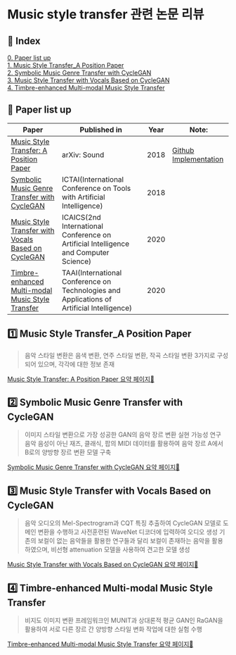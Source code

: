 # Music style transfer 관련 논문 리뷰

## 📌 Index
[0. Paper list up](#📃-Paper-list-up)  
[1. Music Style Transfer_A Position Paper](#1️⃣-Music-Style-Transfer_A-Position-Paper)  
[2. Symbolic Music Genre Transfer with CycleGAN](#2️⃣-Symbolic-Music-Genre-Transfer-with-CycleGAN)  
[3. Music Style Transfer with Vocals Based on CycleGAN](#3️⃣-Music-Style-Transfer-with-Vocals-Based-on-CycleGAN)  
[4. Timbre-enhanced Multi-modal Music Style Transfer](#4️⃣-Timbre-enhanced-Multi-modal-Music-Style-Transfer)  

  
  
  
## 📃 Paper list up
|Paper|Published in|Year|Note:|
|------|---|:--:|---|
|[Music Style Transfer: A Position Paper](https://arxiv.org/pdf/1803.06841.pdf)|arXiv: Sound|2018|[Github Implementation](https://github.com/ChienYuLu/Play-As-You-Like-Timbre-Enhanced-Multi-modal-Music-Style-Transfer)|
|[Symbolic Music Genre Transfer with CycleGAN](https://arxiv.org/pdf/1809.07575.pdf)|ICTAI(International Conference on Tools with Artificial Intelligence)|2018||
|[Music Style Transfer with Vocals Based on CycleGAN](https://iopscience.iop.org/article/10.1088/1742-6596/1631/1/012039)|ICAICS(2nd International Conference on Artificial Intelligence and Computer Science)|2020||
|[Timbre-enhanced Multi-modal Music Style Transfer](https://arxiv.org/pdf/1811.12214.pdf)|TAAI(International Conference on Technologies and Applications of Artificial Intelligence)|2020||

  
  
  
## 1️⃣ Music Style Transfer_A Position Paper
> 음악 스타일 변환은 음색 변환, 연주 스타일 변환, 작곡 스타일 변환 3가지로 구성되어 있으며, 각각에 대한 정보 존재  

[Music Style Transfer: A Position Paper 요약 페이지🔎](https://github.com/Hyeji-Jo/Papers-related-to-the-Music-Style-Transfer/blob/1bc603061cc66a20fc3a4fd0d7310215c4aaa5e6/Music%20Style%20Transfer%3A%20A%20Position%20Paper_Summary)
  

## 2️⃣ Symbolic Music Genre Transfer with CycleGAN
> 이미지 스타일 변환으로 가장 성공한 GAN의 음악 장르 변환 실현 가능성 연구  
> 음악 음성이 아닌 재즈, 클래식, 팝의 MIDI 데이터를 활용하여 음악 장르 A에서 B로의 양방향 장르 변환 모델 구축

[Symbolic Music Genre Transfer with CycleGAN 요약 페이지🔎](https://github.com/Hyeji-Jo/Papers-related-to-the-Music-Style-Transfer/blob/f9ffe3261d57d46ed2893f71b4b68212b8685284/Symbolic%20Music%20Genre%20Transfer%20with%20CycleGAN_Summary)  


## 3️⃣ Music Style Transfer with Vocals Based on CycleGAN
> 음악 오디오의 Mel-Spectrogram과 CQT 특징 추출하여 CycleGAN 모델로 도메인 변환을 수행하고 사전훈련된 WaveNet 디코더에 입력하여 오디오 생성
> 기존의 보컬이 없는 음악들을 활용한 연구들과 달리 보컬이 존재하는 음악을 활용하였으며, 비선형 attenuation 모델을 사용하여 견고한 모델 생성

[Music Style Transfer with Vocals Based on CycleGAN 요약 페이지🔎](https://github.com/Hyeji-Jo/Papers-related-to-the-Music-Style-Transfer/blob/5c5ae3b3b154b45dafc926e3e59c6d3b6346038c/Music%20Style%20Transfer%20with%20Vocals%20Based%20on%20CycleGAN_Summary)   

  
## 4️⃣ Timbre-enhanced Multi-modal Music Style Transfer
> 비지도 이미지 변환 프레임워크인 MUNIT과 상대론적 평균 GAN인 RaGAN을 활용하여 서로 다른 장르 간 양방향 스타일 변화 작업에 대한 실험 수행  

[Timbre-enhanced Multi-modal Music Style Transfer 요약 페이지🔎](https://github.com/Hyeji-Jo/arreglo_paper_search/blob/main/Play%20as%20You%20Like%3A%20Timbre-Enhanced%20Multi-Modal%20Music%20Style%20Transfer_%20Summary)  
